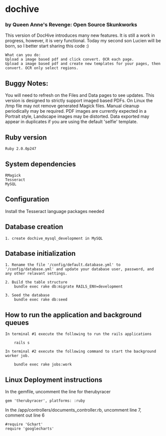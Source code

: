 # dochive 
### by Queen Anne's Revenge: Open Source Skunkworks

This version of DocHive introduces many new features. It is still a work in progress, however, it is very functional. Today my second son Lucien will be born, so I better start sharing this code :)

	What can you do:
	Upload a image based pdf and click convert. OCR each page.
	Upload a image based pdf and create new templates for your pages, then convert. OCR only select regions.


## Buggy Notes: 

You will need to refresh on the Files and Data pages to see updates.
This version is designed to strictly support imaged based PDFs. 
On Linux the /tmp file may not remove generated Magick files. Manual cleanup periodically may be required.
PDF images are currently expected in a Portrait style, Landscape images may be distorted.
Data exported may appear in duplicates if you are using the default 'selfie' template.

## Ruby version

	Ruby 2.0.0p247

## System dependencies

	RMagick
	Tesseract 
	MySQL

## Configuration

Install the Tesseract language packages needed 

## Database creation

	1. create dochive_mysql_development in MySQL

## Database initialization

	1. Rename the file '/config/default.database.yml' to '/config/database.yml' and update your database user, password, and any other relavant settings.

	2. Build the table structure
		bundle exec rake db:migrate RAILS_ENV=development

	3. Seed the database
		bundle exec rake db:seed

## How to run the application and background queues

	In terminal #1 execute the following to run the rails applications

		rails s 

	In terminal #2 execute the following command to start the background worker job. 

		bundle exec rake jobs:work

## Linux Deployment instructions

In the gemfile, uncomment the line for therubyracer

	gem 'therubyracer', platforms: :ruby
	
In the /app/controllers/documents_controller.rb, 
uncomment line 7, comment out line 6

	#require 'Gchart'
  	require 'googlecharts' 



